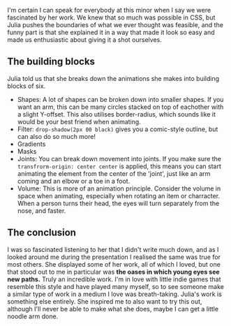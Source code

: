 I'm certain I can speak for everybody at this minor when I say we were fascinated by her work. We knew that so much was possible in CSS, but Julia pushes the boundaries of what we ever thought was feasible, and the funny part is that she explained it in a way that made it look so easy and made us enthusiastic about giving it a shot ourselves.

## The building blocks
Julia told us that she breaks down the animations she makes into building blocks of six.

- Shapes: A lot of shapes can be broken down into smaller shapes. If you want an arm, this can be many circles stacked on top of eachother with a slight Y-offset. This also utilises border-radius, which sounds like it would be your best friend when animating.
- Filter: ```drop-shadow(2px 00 black)``` gives you a comic-style outline, but can also do so much more!
- Gradients
- Masks
- Joints: You can break down movement into joints. If you make sure the ```transfrorm-origin: center center``` is applied, this means you can start animating the element from the center of the 'joint', just like an arm coming and an elbow or a toe in a foot.
- Volume: This is more of an animation principle. Consider the volume in space when animating, especially when rotating an item or charracter. When a person turns their head, the eyes will turn separately from the nose, and faster.

## The conclusion
I was so fascinated listening to her that I didn't write much down, and as I looked around me during the presentation I realised the same was true for most others. She displayed some of her work, all of which I loved, but one that stood out to me in particular was **the oases in which young eyes see new paths.** Truly an incredible work. I'm in love with little indie games that resemble this style and have played many myself, so to see someone make a similar type of work in a medium I love was breath-taking. Julia's work is something else entirely. She inspired me to also want to try this out, although I'll never be able to make what she does, maybe I can get a little noodle arm done.


